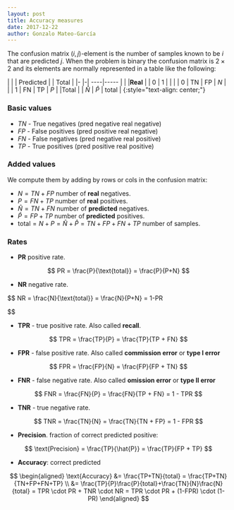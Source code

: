 ```yaml
---
layout: post
title: Accuracy measures
date: 2017-12-22
author: Gonzalo Mateo-García
---
```

<script type="text/x-mathjax-config">
    MathJax.Hub.Config({
      tex2jax: {inlineMath: [['$','$'], ['\\(','\\)']]}
      //TeX: { equationNumbers: { autoNumber: "False" } }
    });
  /*  MathJax.Hub.Queue(
  ["resetEquationNumbers",MathJax.InputJax.TeX],
  ["PreProcess",MathJax.Hub],
  ["Reprocess",MathJax.Hub]
);*/
</script>

<script type="text/javascript" async
  src="https://cdnjs.cloudflare.com/ajax/libs/mathjax/2.7.2/MathJax.js?config=TeX-AMS-MML_HTMLorMML">
</script>


The confusion matrix $(i,j)$-element is the number of samples known to be $i$ that are predicted $j$. When the problem is binary the confusion matrix is $2 \times 2$ and its elements are normally represented in a table like the following:

| | | Predicted | | Total |
|- |-| ----|----- | |
|**Real** | | 0 | 1 |  |
| | 0 | TN | FP | $N$ |
| | 1 | FN | TP | $P$ |
|Total |  | $\hat{N}$  | $\hat{P}$ | total |
{:style="text-align: center;"}

### Basic values

* $TN$ - True negatives (pred negative real negative)
* $FP$ - False positives (pred positive real negative)
* $FN$ - False negatives (pred negative real positive)
* $TP$ - True positives (pred positive real positive)

### Added values

We compute them by adding by rows or cols in the confusion matrix:

* $N = TN + FP$ number of **real** negatives.
* $P = FN + TP$ number of **real** positives.
* $\hat{N} =TN + FN$ number of **predicted** negatives.
* $\hat{P} =FP + TP$ number of **predicted** positives.
* $\text{total} = N + P = \hat{N}+ \hat{P} = TN+FP+FN+TP$ number of samples.

### Rates

* **PR** positive rate.

$$
PR = \frac{P}{\text{total}} = \frac{P}{P+N}
$$

* **NR** negative rate.

$$
NR = \frac{N}{\text{total}} = \frac{N}{P+N} = 1-PR

$$

* **TPR** - true positive rate. Also called **recall**.

$$
TPR = \frac{TP}{P} = \frac{TP}{TP + FN}
$$

* **FPR** - false positive rate. Also called **commission error** or **type I error**

$$
FPR = \frac{FP}{N} = \frac{FP}{FP + TN}
$$

* __FNR__ - false negative rate. Also called **omission error** or **type II error**

$$
FNR = \frac{FN}{P} = \frac{FN}{TP + FN} = 1 - TPR
$$

* __TNR__ - true negative rate.

$$
TNR = \frac{TN}{N} = \frac{TN}{TN + FP} = 1 - FPR
$$

* **Precision**. fraction of correct predicted positive:

$$
\text{Precision} = \frac{TP}{\hat{P}} = \frac{TP}{FP + TP}
$$

* **Accuracy**: correct predicted

$$
\begin{aligned}
\text{Accuracy} &= \frac{TP+TN}{total} = \frac{TP+TN}{TN+FP+FN+TP} \\
&= \frac{TP}{P}\frac{P}{total}+\frac{TN}{N}\frac{N}{total} = TPR \cdot PR + TNR \cdot NR = TPR \cdot PR + (1-FPR) \cdot (1-PR)
\end{aligned}
$$
